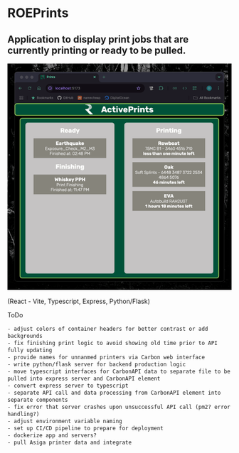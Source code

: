 # ROEPrints

## Application to display print jobs that are currently printing or ready to be pulled.

![ROEPrintsDemoGIF](./demoFiles/ROEPrints_DemoGIF.gif)

(React - Vite, Typescript, Express, Python/Flask)

ToDo

    - adjust colors of container headers for better contrast or add backgrounds
    - fix finishing print logic to avoid showing old time prior to API fully updating
    - provide names for unnanmed printers via Carbon web interface
    - write python/flask server for backend production logic
    - move typescript interfaces for CarbonAPI data to separate file to be pulled into express server and CarbonAPI element
    - convert express server to typescript
    - separate API call and data processing from CarbonAPI element into separate components
    - fix error that server crashes upon unsuccessful API call (pm2? error handling?)
    - adjust environment variable naming
    - set up CI/CD pipeline to prepare for deployment
    - dockerize app and servers?
    - pull Asiga printer data and integrate
